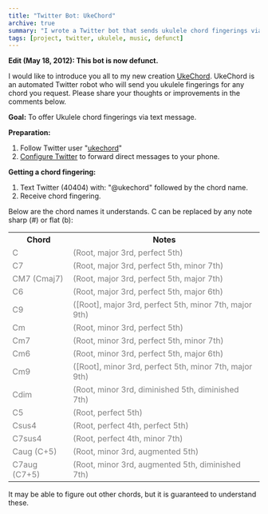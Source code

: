 ```yaml
---
title: "Twitter Bot: UkeChord"
archive: true
summary: "I wrote a Twitter bot that sends ukulele chord fingerings via text message."
tags: [project, twitter, ukulele, music, defunct]
---
```


**Edit (May 18, 2012): This bot is now defunct.**

I would like to introduce you all to my new creation [UkeChord](http://twitter.com/ukechord). UkeChord is an automated Twitter robot who will send you ukulele fingerings for any chord you request. Please share your thoughts or improvements in the comments below.

**Goal:** To offer Ukulele chord fingerings via text message.

**Preparation:**

1.  Follow Twitter user "[ukechord](http://twitter.com/ukechord)"
2.  [Configure Twitter](http://help.twitter.com/forums/59008/entries/14014) to forward direct messages to your phone.

**Getting a chord fingering:**

1.  Text Twitter (40404) with: "@ukechord" followed by the chord name.
2.  Receive chord fingering.

Below are the chord names it understands. C can be replaced by any note sharp (#) or flat (b):

<table border="0">
<tbody>
<tr>
<th>Chord</th>
<th>Notes</th>
</tr>
<tr>
<td><span style="color: #808080;">C</span></td>
<td><span style="color: #808080;">(Root, major 3rd, perfect 5th)</span></td>
</tr>
<tr>
<td><span style="color: #808080;">C7</span></td>
<td><span style="color: #808080;">(Root, major 3rd, perfect 5th, minor 7th)</span></td>
</tr>
<tr>
<td><span style="color: #808080;">CM7	(Cmaj7)</span></td>
<td><span style="color: #808080;">(Root, major 3rd, perfect 5th, major 7th)</span></td>
</tr>
<tr>
<td><span style="color: #808080;">C6</span></td>
<td><span style="color: #808080;">(Root, major 3rd, perfect 5th, major 6th)</span></td>
</tr>
<tr>
<td><span style="color: #808080;">C9</span></td>
<td><span style="color: #808080;">([Root], major 3rd, perfect 5th, minor 7th, major 9th)</span></td>
</tr>
<tr>
<td><span style="color: #808080;">Cm</span></td>
<td><span style="color: #808080;">(Root, minor 3rd, perfect 5th)</span></td>
</tr>
<tr>
<td><span style="color: #808080;">Cm7</span></td>
<td><span style="color: #808080;">(Root, minor 3rd, perfect 5th, minor 7th)</span></td>
</tr>
<tr>
<td><span style="color: #808080;">Cm6</span></td>
<td><span style="color: #808080;">(Root, minor 3rd, perfect 5th, major 6th)</span></td>
</tr>
<tr>
<td><span style="color: #808080;">Cm9</span></td>
<td><span style="color: #808080;">([Root], minor 3rd, perfect 5th, minor 7th, major 9th)</span></td>
</tr>
<tr>
<td><span style="color: #808080;">Cdim</span></td>
<td><span style="color: #808080;">(Root, minor 3rd, diminished 5th, diminished 7th)</span></td>
</tr>
<tr>
<td><span style="color: #808080;">C5</span></td>
<td><span style="color: #808080;">(Root, perfect 5th)</span></td>
</tr>
<tr>
<td><span style="color: #808080;">Csus4</span></td>
<td><span style="color: #808080;">(Root, perfect 4th, perfect 5th)</span></td>
</tr>
<tr>
<td><span style="color: #808080;">C7sus4</span></td>
<td><span style="color: #808080;">(Root, perfect 4th, minor 7th)</span></td>
</tr>
<tr>
<td><span style="color: #808080;">Caug (C+5)</span></td>
<td><span style="color: #808080;">(Root, minor 3rd, augmented 5th)</span></td>
</tr>
<tr>
<td><span style="color: #808080;">C7aug (C7+5)</span></td>
<td><span style="color: #808080;">(Root, minor 3rd, augmented 5th, diminished 7th)</span></td>
</tr>
</tbody></table>
It may be able to figure out other chords, but it is guaranteed to understand these.
